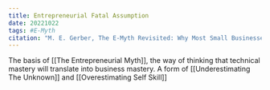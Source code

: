 ```yaml
---
title: Entrepreneurial Fatal Assumption
date: 20221022
tags: #E-Myth
citation: "M. E. Gerber, The E-Myth Revisited: Why Most Small Businesses Don’t Work and What to Do About It. Harper Collins, 2009."
---
```

The basis of [[The Entrepreneurial Myth]], the way of thinking that technical mastery will translate into business mastery. A form of [[Underestimating The Unknown]] and [[Overestimating Self Skill]]